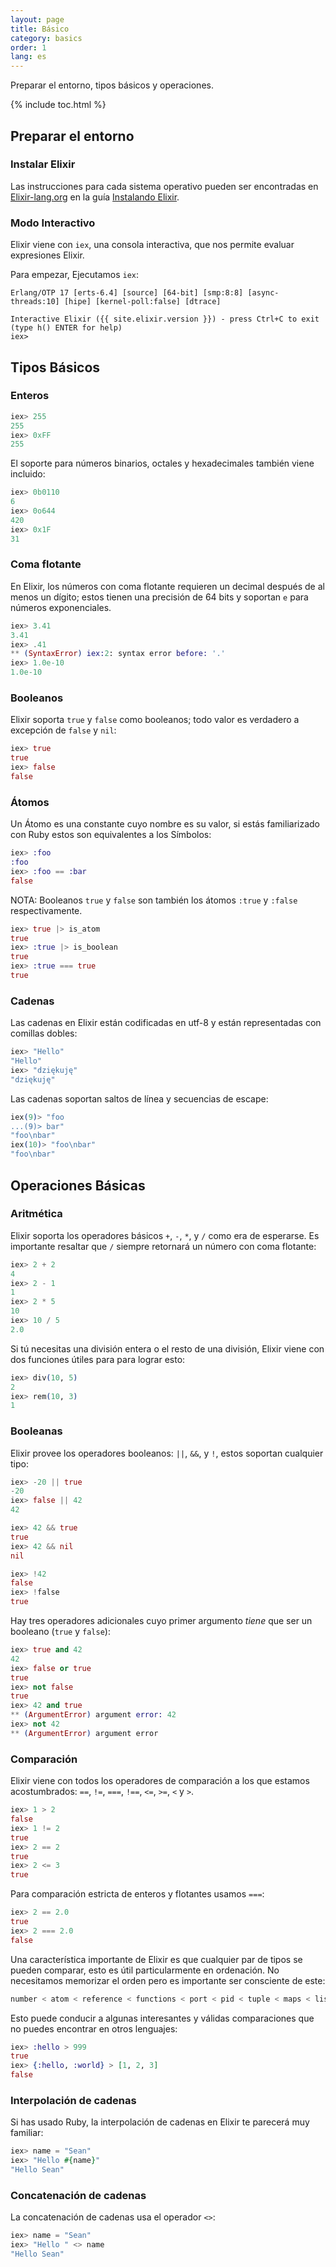 ```yaml
---
layout: page
title: Básico
category: basics
order: 1
lang: es
---
```


Preparar el entorno, tipos básicos y operaciones.

{% include toc.html %}

## Preparar el entorno

### Instalar Elixir

Las instrucciones para cada sistema operativo pueden ser encontradas en [Elixir-lang.org](http://elixir-lang.org) en la guía [Instalando Elixir](http://elixir-lang.org/install.html).

### Modo Interactivo

Elixir viene con `iex`, una consola interactiva, que nos permite evaluar expresiones Elixir.

Para empezar, Ejecutamos `iex`:

	Erlang/OTP 17 [erts-6.4] [source] [64-bit] [smp:8:8] [async-threads:10] [hipe] [kernel-poll:false] [dtrace]

	Interactive Elixir ({{ site.elixir.version }}) - press Ctrl+C to exit (type h() ENTER for help)
	iex>

## Tipos Básicos

### Enteros

```elixir
iex> 255
255
iex> 0xFF
255
```

El soporte para números binarios, octales y hexadecimales también viene incluido:

```elixir
iex> 0b0110
6
iex> 0o644
420
iex> 0x1F
31
```

### Coma flotante

En Elixir, los números con coma flotante requieren un decimal después de al menos un dígito; estos tienen una precisión de 64 bits y soportan `e` para números exponenciales.

```elixir
iex> 3.41
3.41
iex> .41
** (SyntaxError) iex:2: syntax error before: '.'
iex> 1.0e-10
1.0e-10
```


### Booleanos

Elixir soporta `true` y `false` como booleanos; todo valor es verdadero a excepción de `false` y `nil`:

```elixir
iex> true
true
iex> false
false
```

### Átomos

Un Átomo es una constante cuyo nombre es su valor, si estás familiarizado con Ruby estos son equivalentes a los Símbolos:

```elixir
iex> :foo
:foo
iex> :foo == :bar
false
```

NOTA: Booleanos `true` y `false` son también los átomos `:true` y `:false` respectivamente.

```elixir
iex> true |> is_atom
true
iex> :true |> is_boolean
true
iex> :true === true
true
```

### Cadenas

Las cadenas en Elixir están codificadas en utf-8 y están representadas con comillas dobles:

```elixir
iex> "Hello"
"Hello"
iex> "dziękuję"
"dziękuję"
```

Las cadenas soportan saltos de línea y secuencias de escape:

```elixir
iex(9)> "foo
...(9)> bar"
"foo\nbar"
iex(10)> "foo\nbar"
"foo\nbar"
```

## Operaciones Básicas

### Aritmética

Elixir soporta los operadores básicos `+`, `-`, `*`, y `/` como era de esperarse. Es importante resaltar que `/` siempre retornará un número con coma flotante:

```elixir
iex> 2 + 2
4
iex> 2 - 1
1
iex> 2 * 5
10
iex> 10 / 5
2.0
```

Si tú necesitas una división entera o el resto de una división, Elixir viene con dos funciones útiles para para lograr esto:

```elixir
iex> div(10, 5)
2
iex> rem(10, 3)
1
```

### Booleanas

Elixir provee los operadores booleanos: `||`, `&&`, y `!`, estos soportan cualquier tipo:

```elixir
iex> -20 || true
-20
iex> false || 42
42

iex> 42 && true
true
iex> 42 && nil
nil

iex> !42
false
iex> !false
true
```

Hay tres operadores adicionales cuyo primer argumento _tiene_ que ser un booleano (`true` y `false`):

```elixir
iex> true and 42
42
iex> false or true
true
iex> not false
true
iex> 42 and true
** (ArgumentError) argument error: 42
iex> not 42
** (ArgumentError) argument error
```

### Comparación

Elixir viene con todos los operadores de comparación a los que estamos acostumbrados: `==`, `!=`, `===`, `!==`, `<=`, `>=`, `<` y `>`.

```elixir
iex> 1 > 2
false
iex> 1 != 2
true
iex> 2 == 2
true
iex> 2 <= 3
true
```

Para comparación estricta de enteros y flotantes usamos `===`:

```elixir
iex> 2 == 2.0
true
iex> 2 === 2.0
false
```

Una característica importante de Elixir es que cualquier par de tipos se pueden comparar, esto es útil particularmente en ordenación. No necesitamos memorizar el orden pero es importante ser consciente de este:

```elixir
number < atom < reference < functions < port < pid < tuple < maps < list < bitstring
```

Esto puede conducir a algunas interesantes y válidas comparaciones que no puedes encontrar en otros lenguajes:

```elixir
iex> :hello > 999
true
iex> {:hello, :world} > [1, 2, 3]
false
```

### Interpolación de cadenas

Si has usado Ruby, la interpolación de cadenas en Elixir te parecerá muy familiar:

```elixir
iex> name = "Sean"
iex> "Hello #{name}"
"Hello Sean"
```

### Concatenación de cadenas

La concatenación de cadenas usa el operador `<>`:

```elixir
iex> name = "Sean"
iex> "Hello " <> name
"Hello Sean"
```
